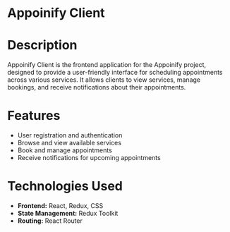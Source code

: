 # Appoinify Client

# Description
Appoinify Client is the frontend application for the Appoinify project, designed to provide a user-friendly interface for scheduling appointments across various services. It allows clients to view services, manage bookings, and receive notifications about their appointments.

# Features
- User registration and authentication
- Browse and view available services
- Book and manage appointments
- Receive notifications for upcoming appointments

# Technologies Used
- **Frontend:** React, Redux, CSS
- **State Management:** Redux Toolkit
- **Routing:** React Router

